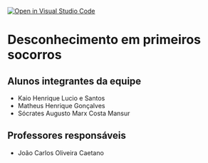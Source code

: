 [![Open in Visual Studio Code](https://classroom.github.com/assets/open-in-vscode-c66648af7eb3fe8bc4f294546bfd86ef473780cde1dea487d3c4ff354943c9ae.svg)](https://classroom.github.com/online_ide?assignment_repo_id=7622610&assignment_repo_type=AssignmentRepo)
# Desconhecimento em primeiros socorros


## Alunos integrantes da equipe

* Kaio Henrique Lucio e Santos
* Matheus Henrique Gonçalves
* Sócrates Augusto Marx Costa Mansur

## Professores responsáveis

* João Carlos Oliveira Caetano
